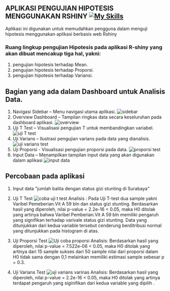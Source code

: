 ## APLIKASI PENGUJIAN HIPOTESIS MENGGUNAKAN RSHINY           [![My Skills](https://skillicons.dev/icons?i=r&theme=light)](https://skillicons.dev)
Aplikasi ini digunakan untuk memudahkan pengguna dalam menguji hipotesis menggunakan aplikasi berbasis web Rshiny

### Ruang lingkup pengujian Hipotesis pada aplikasi R-shiny yang akan dibuat mencakup tiga hal, yakni: 
1.	pengujian hipotesis terhadap Mean.
2.	pengujian hipotesis terhadap Proporsi.
3.	pengujian hipotesis terhadap Variansi.

## Bagian yang ada dalam Dashboard untuk Analisis Data.
1. Navigasi Sidebar – Menu navigasi utama aplikasi.
   ![sidebar](https://github.com/user-attachments/assets/2bdcd63b-d51d-4baf-be49-7b227f9c9f96)
2. Overview Dashboard – Tampilan ringkas data secara keseluruhan pada dashboard aplikasi.
![overview](https://github.com/user-attachments/assets/7f0c7524-0975-419b-b49c-c7fe7668c073)
3. Uji T Test – Visualisasi pengujian T untuk membandingkan variabel.
   ![uji T test](https://github.com/user-attachments/assets/66e7ae0d-d437-4d74-860b-05ef999dc930)
4. Uji Varians – Ilustrasi pengujian varians pada data yang dianalisis.
   ![uji varians test](https://github.com/user-attachments/assets/b2ac7603-c95d-44b4-bfa0-9b7044fe9618)
5. Uji Proporsi - Visualisasi pengujian proporsi pada data.
   ![proporsi test](https://github.com/user-attachments/assets/8925c378-8c56-4abd-80fb-4cacad25f15c)
6. Input Data – Menampilkan tampilan input data yang akan digunakan dalam aplikasi
   ![input data](https://github.com/user-attachments/assets/04b93b97-a5f4-46ca-b3c4-bd6fab2c1242)

## Percobaan pada aplikasi
1. Input data "jumlah balita dengan status gizi stunting di Surabaya"
   
2. Uji T Test
   ![coba uji t test](https://github.com/user-attachments/assets/5431f0c2-f04d-4c93-b135-ab78f9c85b86)
   Analisis :
   Pada Uji T-test dua sample yakni Varibel Pemeberian.Vit A 59 bln dan status gizi stunting. Berdasarkan hasil yang diperoleh, nilai p-value = 2.2e-16 < 0.05, maka H0 ditolak yang artinya bahwa Varibel Pemberian.Vit A 59 bln memiliki pengaruh yang signifikan terhadap varivale status gizi stunting. Data yang ditunjukkan dari kedua variable tersebut cenderung berditribusi normal yang ditunjukkan pada histogram di atas.

3. Uji Proporsi Test
   ![Uji coba proporsi](https://github.com/user-attachments/assets/a0d6560f-05f3-4cdd-941c-9c199a0a02b0)
   Analisis:
   Berdasarkan hasil yang diperoleh, nilai p-value = 7.522e-06 < 0.05, maka H0 ditolak yang artinya dari 15 sample sukses dari 50 sample nilai dari proporsi dalam H0 tidak sama dengan 0,1 melainkan memiliki estimasi sample sebesar p = 0.3.

4. Uji Varians Test
   ![uji varians varinas](https://github.com/user-attachments/assets/2e5a3945-60ce-471b-863c-47d186c9a469)
   Analisis:
   Berdasarkan hasil yang diperoleh, nilai p-value = 2.2e-16 < 0.05, maka H0 ditolak yang artinya terdapat pengaruh yang siginifikan dari kedua variable yang dipilih .
